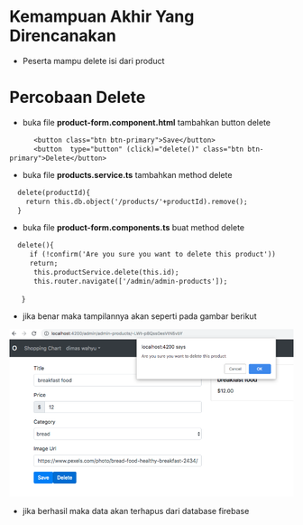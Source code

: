 # Kemampuan Akhir Yang Direncanakan

- Peserta mampu delete isi dari product

# Percobaan Delete

- buka file **product-form.component.html** tambahkan button delete 

```
      <button class="btn btn-primary">Save</button>
      <button  type="button" (click)="delete()" class="btn btn-primary">Delete</button>

```

- buka file **products.service.ts** tambahkan method delete

```
  delete(productId){
    return this.db.object('/products/'+productId).remove();
  }
```

- buka file **product-form.components.ts** buat method delete

```
  delete(){
     if (!confirm('Are you sure you want to delete this product'))
     return;
      this.productService.delete(this.id); 
      this.router.navigate(['/admin/admin-products']);
     
   }

```


- jika benar maka tampilannya akan seperti pada gambar berikut

![](image/chapter3/img18.png)

- jika berhasil maka data akan terhapus dari database firebase

